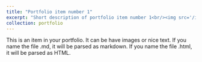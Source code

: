 ```yaml
---
title: "Portfolio item number 1"
excerpt: "Short description of portfolio item number 1<br/><img src='/images/Re1.png'>"
collection: portfolio
---
```


This is an item in your portfolio. It can be have images or nice text. If you name the file .md, it will be parsed as markdown. If you name the file .html, it will be parsed as HTML. 
